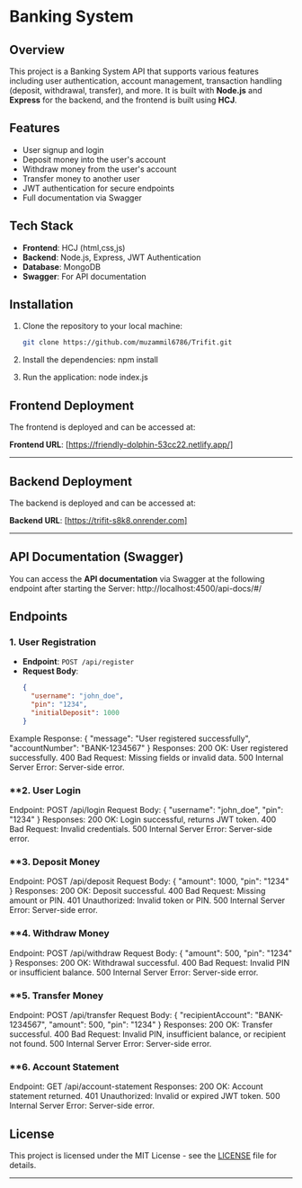 # Banking System

## Overview
This project is a Banking System API that supports various features including user authentication, account management, transaction handling (deposit, withdrawal, transfer), and more. It is built with **Node.js** and **Express** for the backend, and the frontend is built using **HCJ**.

## Features
- User signup and login
- Deposit money into the user's account
- Withdraw money from the user's account
- Transfer money to another user
- JWT authentication for secure endpoints
- Full documentation via Swagger

## Tech Stack
- **Frontend**: HCJ (html,css,js)
- **Backend**: Node.js, Express, JWT Authentication
- **Database**: MongoDB
- **Swagger**: For API documentation

## Installation

1. Clone the repository to your local machine:

   ```bash
   git clone https://github.com/muzammil6786/Trifit.git
2. Install the dependencies: npm install

3. Run the application: node index.js


## Frontend Deployment

The frontend is deployed and can be accessed at:

**Frontend URL**: [https://friendly-dolphin-53cc22.netlify.app/]

---

## Backend Deployment

The backend is deployed and can be accessed at:

**Backend URL**: [https://trifit-s8k8.onrender.com]

---

## API Documentation (Swagger)

You can access the **API documentation** via Swagger at the following endpoint after starting the Server: http://localhost:4500/api-docs/#/


  ## Endpoints

### **1. User Registration**

- **Endpoint**: `POST /api/register`  
- **Request Body**:
  ```json
  {
    "username": "john_doe",
    "pin": "1234",
    "initialDeposit": 1000
  }
Example Response:
{
  "message": "User registered successfully",
  "accountNumber": "BANK-1234567"
}
Responses:
200 OK: User registered successfully.
400 Bad Request: Missing fields or invalid data.
500 Internal Server Error: Server-side error.

### **2. User Login
Endpoint: POST /api/login
Request Body:
{
  "username": "john_doe",
  "pin": "1234"
}
Responses:
200 OK: Login successful, returns JWT token.
400 Bad Request: Invalid credentials.
500 Internal Server Error: Server-side error.

### **3. Deposit Money
Endpoint: POST /api/deposit
Request Body:
{
  "amount": 1000,
  "pin": "1234"
}
Responses:
200 OK: Deposit successful.
400 Bad Request: Missing amount or PIN.
401 Unauthorized: Invalid token or PIN.
500 Internal Server Error: Server-side error.

### **4. Withdraw Money
Endpoint: POST /api/withdraw
Request Body:
{
  "amount": 500,
  "pin": "1234"
}
Responses:
200 OK: Withdrawal successful.
400 Bad Request: Invalid PIN or insufficient balance.
500 Internal Server Error: Server-side error.

### **5. Transfer Money
Endpoint: POST /api/transfer
Request Body:
{
  "recipientAccount": "BANK-1234567",
  "amount": 500,
  "pin": "1234"
}
Responses:
200 OK: Transfer successful.
400 Bad Request: Invalid PIN, insufficient balance, or recipient not found.
500 Internal Server Error: Server-side error.

### **6. Account Statement
Endpoint: GET /api/account-statement
Responses:
200 OK: Account statement returned.
401 Unauthorized: Invalid or expired JWT token.
500 Internal Server Error: Server-side error.

## License

This project is licensed under the MIT License - see the [LICENSE](LICENSE) file for details.

---

